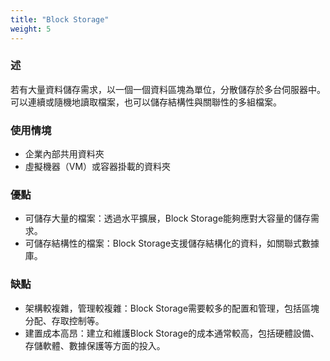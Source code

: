 ```yaml
---
title: "Block Storage"
weight: 5
---
```


### **述**

若有大量資料儲存需求，以一個一個資料區塊為單位，分散儲存於多台伺服器中。可以連續或隨機地讀取檔案，也可以儲存結構性與關聯性的多組檔案。

### **使用情境**

- 企業內部共用資料夾
- 虛擬機器（VM）或容器掛載的資料夾

### **優點**

- 可儲存大量的檔案：透過水平擴展，Block Storage能夠應對大容量的儲存需求。
- 可儲存結構性的檔案：Block Storage支援儲存結構化的資料，如關聯式數據庫。

### **缺點**

- 架構較複雜，管理較複雜：Block Storage需要較多的配置和管理，包括區塊分配、存取控制等。
- 建置成本高昂：建立和維護Block Storage的成本通常較高，包括硬體設備、存儲軟體、數據保護等方面的投入。